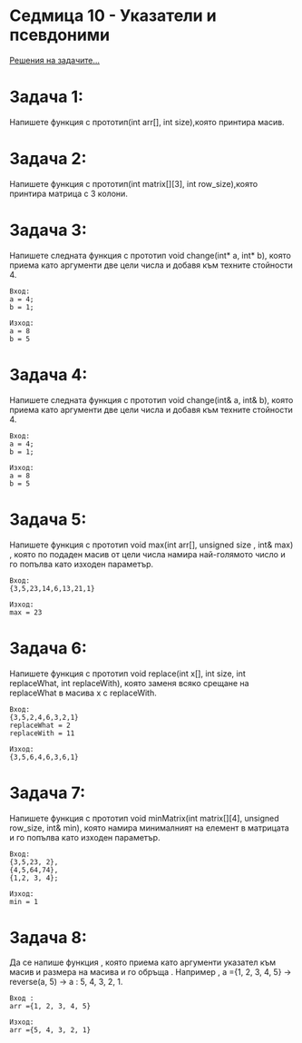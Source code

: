 # Седмица 10 - Указатели и псевдоними

[Решения на задачите...](https://github.com/AleksandrinaKovachka/Introduction-to-programming/blob/main/Week10/Tasks/Solutions)

Задача 1:
=
Напишете функция с прототип(int arr[], int size),която принтира масив.

Задача 2:
=
Напишете функция с прототип(int matrix[][3], int row_size),която принтира матрица с 3 колони.

Задача 3:
=
Напишете следната функция с прототип void change(int* a, int* b), която
приема като аргументи две цели числа и добавя към техните стойности 4.
```
Вход: 
a = 4;
b = 1;

Изход: 
a = 8
b = 5

```

Задача 4:
=
Напишете следната функция с прототип void change(int& a, int& b), която
приема като аргументи две цели числа и добавя към техните стойности 4.
```
Вход: 
a = 4;
b = 1;

Изход: 
a = 8
b = 5

```

Задача 5:
=
Напишете функция с прототип void max(int arr[], unsigned size , int& max) , коятo по подаден масив от цели числа намира най-голямото число и го попълва като изходен параметър.
```
Вход: 
{3,5,23,14,6,13,21,1}

Изход: 
max = 23

```

Задача 6:
=
Напишете функция с прототип void replace(int x[], int size, int replaceWhat, int replaceWith), която заменя всяко срещане на replaceWhat в масива x с replaceWith.
```
Вход: 
{3,5,2,4,6,3,2,1}
replaceWhat = 2
replaceWith = 11

Изход: 
{3,5,6,4,6,3,6,1}
```

Задача 7:
=
Напишете функция с прототип void minMatrix(int matrix[][4], unsigned row_size, int& min), която намира минималният на елемент в матрицата и го попълва като изходен параметър.
```
Вход: 
{3,5,23, 2},
{4,5,64,74},
{1,2, 3, 4};

Изход: 
min = 1

```

Задача 8:
=
Да се напише функция , която приема като аргументи указател към масив и размера на масива и го обръща . Например , а ={1, 2, 3, 4, 5} → reverse(a, 5) → a : 5, 4, 3, 2, 1.

```
Вход :
аrr ={1, 2, 3, 4, 5}

Изход:
аrr ={5, 4, 3, 2, 1}
```
